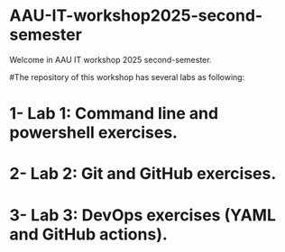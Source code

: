 # AAU-IT-workshop2025-second-semester
Welcome in AAU IT workshop 2025 second-semester.

#The repository of this workshop has several labs as following:
 # 1-  Lab 1: Command line and powershell exercises.
 # 2-  Lab 2: Git and GitHub exercises.
 # 3-  Lab 3: DevOps exercises (YAML and GitHub actions).
